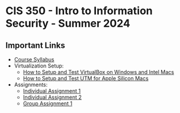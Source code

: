 # CIS 350 - Intro to Information Security - Summer 2024

## Important Links

* [Course Syllabus](SYLLABUS.md)
* Virtualization Setup:
    * [How to Setup and Test VirtualBox on Windows and Intel Macs](VIRTUALBOX.md)
    * [How to Setup and Test UTM for Apple Silicon Macs](UTM.md)
* Assignments:
    * [Individual Assignment 1](I_ASSIGN1.md)
    * [Individual Assignment 2](I_ASSIGN2.md)
    * [Group Assignment 1](G_ASSIGN1.md)
